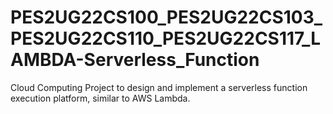# PES2UG22CS100_PES2UG22CS103_PES2UG22CS110_PES2UG22CS117_LAMBDA-Serverless_Function
Cloud Computing Project to design and implement a serverless function execution platform, similar to AWS Lambda.
